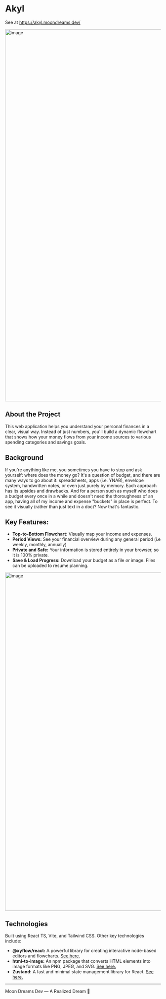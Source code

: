 # Akyl

See at https://akyl.moondreams.dev/

<img width="1200" alt="image" src="https://github.com/user-attachments/assets/3b6b7f94-e7e2-4cae-9104-8ebaf46fe7e9" />

## About the Project
This web application helps you understand your personal finances in a clear, visual way. Instead of just numbers, you'll build a dynamic flowchart that shows how your money flows from your income sources to various spending categories and savings goals.

## Background
If you're anything like me, you sometimes you have to stop and ask yourself: where does the money go? It's a question of budget, and there are many ways to go about it: spreadsheets, apps (i.e. YNAB), envelope system, handwritten notes, or even just purely by memory. Each approach has its upsides and drawbacks. And for a person such as myself who does a budget every once in a while and doesn't need the thoroughness of an app, having all of my income and expense "buckets" in place is perfect. To see it visually (rather than just text in a doc)? Now that's fantastic.

## Key Features:
- **Top-to-Bottom Flowchart:** Visually map your income and expenses.
- **Period Views:** See your financial overview during any general period (i.e weekly, monthly, annually)
- **Private and Safe:** Your information is stored entirely in your browser, so it is 100% private. 
- **Save & Load Progress:** Download your budget as a file _or_ image. Files can be uploaded to resume planning.

<img width="1091" alt="image" src="https://github.com/user-attachments/assets/4cb8adef-e9a0-426b-8a6d-beb05f7836e9" />

<!-- Original Image
<img width="981" alt="image" src="https://github.com/user-attachments/assets/cdf66dc6-16f1-4bb4-9e8b-f43cf0efed6f" />
-->


## Technologies
Built using React TS, Vite, and Tailwind CSS. Other key technologies include:
- **@xyflow/react:** A powerful library for creating interactive node-based editors and flowcharts. [See here.](https://reactflow.dev/)
- **html-to-image:** An npm package that converts HTML elements into image formats like PNG, JPEG, and SVG. [See here.](https://www.npmjs.com/package/html-to-image)
- **Zustand:** A fast and minimal state management library for React. [See here.](https://zustand-demo.pmnd.rs/)

---

Moon Dreams Dev — A Realized Dream 🌙

